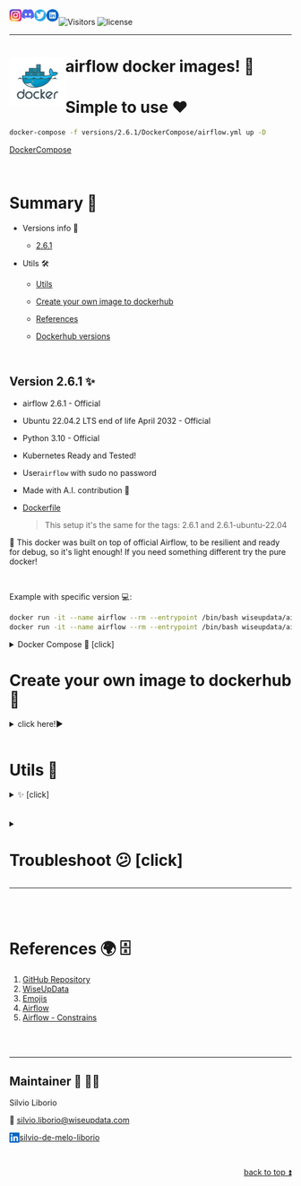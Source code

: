 <a href="https://github.com/wiseupdata/wiseupdata">
  <img align="left" alt="Wise Up Data's Instagram" width="22px" src="https://raw.githubusercontent.com/wiseupdata/wiseupdata/main/assets/instagram.png" />   
</a> 
<a href="https://github.com/wiseupdata/wiseupdata">
  <img align="left" alt="wise Up Data's Discord" width="22px" src="https://raw.githubusercontent.com/wiseupdata/wiseupdata/main/assets/discord.png" />
</a>
<a href="https://github.com/wiseupdata/wiseupdata">
  <img align="left" alt="wise Up Data | Twitter" width="22px" src="https://raw.githubusercontent.com/wiseupdata/wiseupdata/main/assets/twitter.png" />
</a>
<a href="https://github.com/wiseupdata/wiseupdata">
  <img align="left" alt="wise Up Data's LinkedIN" width="22px" src="https://raw.githubusercontent.com/wiseupdata/wiseupdata/main/assets/linkedin.png" />
</a>

![Visitors](https://api.visitorbadge.io/api/visitors?path=https%3A%2F%2Fgithub.com%2Fwiseupdata%2Fairflow&countColor=%2337d67a&style=flat)
![license](https://img.shields.io/github/license/wiseupdata/airflow)

---
<a name="readme-top"></a>

<h1>
<img align="left" alt="Docker image" src="https://raw.githubusercontent.com/wiseupdata/airflow/main/assets/imgs/docker.png" width="100" />

airflow docker images! 🚀️

</h1>

# Simple to use ❤️
```bash
docker-compose -f versions/2.6.1/DockerCompose/airflow.yml up -D
```
[DockerCompose](https://github.com/wiseupdata/airflow/blob/main/versions/2.6.1/DockerCompose/airflow.yml)

<br>

# Summary 📃

- Versions info 🐍
  - <p align="left"><a href="#version-2.6.1">2.6.1</a></p>
- Utils 🛠️
  - <p align="left"><a href="#ref_util">Utils</a></p>
  - <p align="left"><a href="#ref_build">Create your own image to dockerhub</a></p>
  - <p align="left"><a href="#ref_references">References</a></p>
  - [Dockerhub versions](https://hub.docker.com/r/wiseupdata/airflow/tags)


<br>

<a name="version-2.6.1"></a>

## Version 2.6.1 ✨️

- airflow 2.6.1 - Official
- Ubuntu 22.04.2 LTS end of life April 2032 - Official
- Python 3.10 - Official
- Kubernetes Ready and Tested!
- User`airflow` with sudo no password
- Made with A.I. contribution 🤖 
- [Dockerfile](https://github.com/wiseupdata/airflow/blob/main/versions/2.6.1/Docker/Dockerfile)

  > This setup it's the same for the tags: 2.6.1 and 2.6.1-ubuntu-22.04


🚀 This docker was built on top of official Airflow, to be resilient and ready for debug, so it's light enough! If you need something different try the pure docker!

<br>

Example with specific version 💻:
```bash
docker run -it --name airflow --rm --entrypoint /bin/bash wiseupdata/airflow:2.6.1 
docker run -it --name airflow --rm --entrypoint /bin/bash wiseupdata/airflow:2.6.1-ubuntu-22.04 
```


<details>
<summary>
Docker Compose 📀 [click]
</summary>


## Run 
```bash

docker-compose -f versions/2.6.1/DockerCompose/airflow.yml up

```

## Stop
```bash
docker-compose -f versions/2.6.1/DockerCompose/airflow.yml down
```

</details>

<a name="ref_build"></a>

# Create your own image to dockerhub 🥳
<details>
<summary>
click here!▶️
</summary>


## Simple customization example. 🎢

- Update the `Dockerfile` and run the command bellow
- Build the image

```bash
docker build -t airflow ./versions/2.6.1/Docker --no-cache
```

- Test the image
```bash
docker run -it --rm airflow bash
```

- Force the running for debug mode - Useful for Kubernetes
```bash
docker run --name airflow -d --rm airflow bash run
docker exec -it airflow bash

# Exit and kill
exit
docker rm airflow -f
```

- Log in to your account 🤜

```bash
docker login -u wiseupdata
```

- Create a tag 🤺

```bash
docker tag airflow wiseupdata/airflow
docker tag airflow wiseupdata/airflow:2.6.1
docker tag airflow wiseupdata/airflow:2.6.1-ubuntu-22.04
```

- push your image to dockerhub ♨️
```bash
docker push wiseupdata/airflow
docker push wiseupdata/airflow:2.6.1
docker push wiseupdata/airflow:2.6.1-ubuntu-22.04
```

### Test the image 🎢

```bash
docker run -it --name airflow --rm --entrypoint /bin/bash wiseupdata/airflow:2.6.1 
```
</details>

<br>

<a name="ref_util"></a>

# Utils 🎁 
<details>
<summary>
✨️ [click] 
</summary>

list all container
```bash
docker ps -a
```

kill all containers ☠️
```bash
docker rm $(docker ps -a -q) -f
```

list the images
```bash
docker image ls -a
```

delete one image
```bash
docker image rm airflow -f
```

Delete all images ☠️
```bash
docker image rm  $(docker image ls -a ) -f
```

Force run ☠️
```bash
docker run -it --entrypoint /bin/bash airflow
```

</details>
<br>
<br>

<details>
<summary>

# Troubleshoot 😕 [click]
</summary>

Create folders

```bash

sudo rm -Rf versions/2.6.1/DockerCompose/postgres
mkdir -p versions/2.6.1/DockerCompose/postgres/data
mkdir -p versions/2.6.1/DockerCompose/postgres/init

cat <<EOF >> versions/2.6.1/DockerCompose/postgres/init/init.sql
ALTER USER airflow WITH PASSWORD 'airflow';
ALTER DATABASE airflow OWNER TO airflow;
EOF

sudo rm -Rf versions/2.6.1/DockerCompose/pgadmin
mkdir -p versions/2.6.1/DockerCompose/pgadmin

sudo  rm -Rf versions/2.6.1/DockerCompose/logs
mkdir -p versions/2.6.1/DockerCompose/logs

sudo chmod 777 -R versions/2.6.1/DockerCompose
```

Run the container Airflow Manually

```bash
docker run -it \
--name airflow_test --rm \
-u airflow \
--entrypoint /bin/bash \
--network dockercompose_airflow \
-e AIRFLOW__DATABASE__SQL_ALCHEMY_CONN=postgres+psycopg2://airflow:airflow@postgres:5432/airflow \
-e AIRFLOW__CORE__FERNET_KEY=81HqDtbqAywKSOumSha3BhWNOdQ26slT6K0YaZeZyPs= \
-e AIRFLOW__CORE__EXECUTOR=LocalExecutor \
-v $PWD/versions/2.6.1/DockerCompose/dags:/opt/airflow/dags \
-v $PWD/versions/2.6.1/DockerCompose/dags:/opt/airflow/logs \
wiseupdata/airflow:2.6.1 -c "echo logged; bash"
```

</details>



---
<br>
<br>

<a name="ref_references"></a>

# References 🌍 🗄️

1. [GitHub Repository](https://github.com/wiseupdata/airflow)
1. [WiseUpData](https://www.wiseupdata.com/)
1. [Emojis](https://github.com/wiseupdata/emojis)
1. [Airflow](https://airflow.apache.org/docs/apache-airflow/2.6.1/installation/installing-from-pypi.html)
1. [Airflow - Constrains](https://raw.githubusercontent.com/apache/airflow/constraints-main/constraints-3.10.txt)


<br>
<br>

---

## Maintainer 🤗 👨‍💻

Silvio Liborio

📧 silvio.liborio@wiseupdata.com

<a href="https://www.linkedin.com/in/silvio-de-melo-liborio">silvio-de-melo-liborio <img align="left" alt="LinkedIN" width="18px" src="https://raw.githubusercontent.com/wiseupdata/wsl-latest/main/assets/linkedin.svg" />
</a>

<br>
<p align="right"><a href="#readme-top">back to top ⏫ </a></p>
<br>
<br>
<br>
<br>
